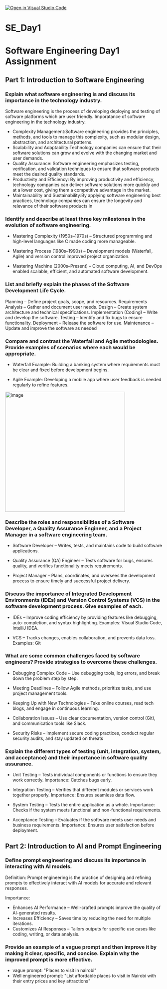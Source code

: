 [![Open in Visual Studio Code](https://classroom.github.com/assets/open-in-vscode-2e0aaae1b6195c2367325f4f02e2d04e9abb55f0b24a779b69b11b9e10269abc.svg)](https://classroom.github.com/online_ide?assignment_repo_id=18413526&assignment_repo_type=AssignmentRepo)
# SE_Day1
# Software Engineering Day1 Assignment

## Part 1: Introduction to Software Engineering


### Explain what software engineering is and discuss its importance in the technology industry.
Software engineering is the process of developing deploying and testing of software platforms which are user friendly.
Imporatance of software engineering in the technology industry. 

* Complexity Management:Software engineering provides the principles, methods, and tools to manage this complexity, such as modular design, abstraction, and architectural patterns.
* Scalability and Adaptability:Technology companies can ensure that their software solutions can grow and evolve with the changing market and user demands.
* Quality Assurance: Software engineering emphasizes testing, verification, and validation techniques to ensure that software products meet the desired quality standards.
* Productivity and Efficiency: By improving productivity and efficiency, technology companies can deliver software solutions more quickly and at a lower cost, giving them a competitive advantage in the market.
* Maintainability and Sustainability:By applying software engineering best practices, technology companies can ensure the longevity and relevance of their software products in

### Identify and describe at least three key milestones in the evolution of software engineering.
* Mastering Complexity (1950s–1970s) – Structured programming and high-level languages like C made coding more manageable.

* Mastering Process (1980s–1990s) – Development models (Waterfall, Agile) and version control improved project organization.

* Mastering Machine (2000s–Present) – Cloud computing, AI, and DevOps enabled scalable, efficient, and automated software development.

### List and briefly explain the phases of the Software Development Life Cycle.
Planning – Define project goals, scope, and resources.
Requirements Analysis – Gather and document user needs.
Design – Create system architecture and technical specifications.
Implementation (Coding) – Write and develop the software.
Testing – Identify and fix bugs to ensure functionality.
Deployment – Release the software for use.
Maintenance – Update and improve the software as needed

### Compare and contrast the Waterfall and Agile methodologies. Provide examples of scenarios where each would be appropriate.
* Waterfall Example: Building a banking system where requirements must be clear and fixed before development begins.

* Agile Example: Developing a mobile app where user feedback is needed regularly to refine features.

<img width="384" alt="image" src="https://github.com/user-attachments/assets/9b082e77-38d9-4936-bff7-4c89e8ef7448" />


### Describe the roles and responsibilities of a Software Developer, a Quality Assurance Engineer, and a Project Manager in a software engineering team.
* Software Developer – Writes, tests, and maintains code to build software applications.
  
* Quality Assurance (QA) Engineer – Tests software for bugs, ensures quality, and verifies functionality meets requirements.

* Project Manager – Plans, coordinates, and oversees the development process to ensure timely and successful project delivery.

### Discuss the importance of Integrated Development Environments (IDEs) and Version Control Systems (VCS) in the software development process. Give examples of each.
* IDEs – Improve coding efficiency by providing features like debugging, auto-completion, and syntax highlighting. Examples: Visual Studio Code, IntelliJ IDEA.

* VCS – Tracks changes, enables collaboration, and prevents data loss. Examples: Git

### What are some common challenges faced by software engineers? Provide strategies to overcome these challenges.

* Debugging Complex Code – Use debugging tools, log errors, and break down the problem step by step.

* Meeting Deadlines – Follow Agile methods, prioritize tasks, and use project management tools.

* Keeping Up with New Technologies – Take online courses, read tech blogs, and engage in continuous learning.

* Collaboration Issues – Use clear documentation, version control (Git), and communication tools like Slack.

* Security Risks – Implement secure coding practices, conduct regular security audits, and stay updated on threats

### Explain the different types of testing (unit, integration, system, and acceptance) and their importance in software quality assurance.

* Unit Testing – Tests individual components or functions to ensure they work correctly. Importance: Catches bugs early.

* Integration Testing – Verifies that different modules or services work together properly. Importance: Ensures seamless data flow.

* System Testing – Tests the entire application as a whole. Importance: Checks if the system meets functional and non-functional requirements.

* Acceptance Testing – Evaluates if the software meets user needs and business requirements. Importance: Ensures user satisfaction before deployment.

## Part 2: Introduction to AI and Prompt Engineering


### Define prompt engineering and discuss its importance in interacting with AI models.
Definition: Prompt engineering is the practice of designing and refining prompts to effectively interact with AI models for accurate and relevant responses.

Importance:

* Enhances AI Performance – Well-crafted prompts improve the quality of AI-generated results.
* Increases Efficiency – Saves time by reducing the need for multiple iterations.
* Customizes AI Responses – Tailors outputs for specific use cases like coding, writing, or data analysis.

### Provide an example of a vague prompt and then improve it by making it clear, specific, and concise. Explain why the improved prompt is more effective.
* vague prompt: "Places to visit in nairobi"
* Well engineered prompt: "List affordable places to visit in Nairobi with their entry prices and key attractions"
